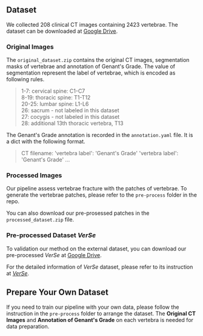 ## Dataset

We collected 208 clinical CT images containing 2423 vertebrae. The dataset can be downloaded at [Google Drive](https://drive.google.com/drive/folders/1EM5zSf8OwBav6doZnLRaXGR-UupEyzjP?usp=sharing). 

### Original Images

The `original_dataset.zip` contains the original CT images, segmentation masks of vertebrae and annotation of Genant's Grade. The value of segmentation represent the label of vertebrae, which is encoded as following rules.

> 1-7: cervical spine: C1-C7  
> 8-19: thoracic spine: T1-T12  
> 20-25: lumbar spine: L1-L6  
> 26: sacrum - not labeled in this dataset  
> 27: cocygis - not labeled in this dataset  
> 28: additional 13th thoracic vertebra, T13  

The Genant's Grade annotation is recorded in the `annotation.yaml` file. It is a dict with the following format.

> CT filename:
>   'vertebra label': 'Genant's Grade'
>   'vertebra label': 'Genant's Grade'
>   ...

### Processed Images

Our pipeline assess vertebrae fracture with the patches of vertebrae. To generate the vertebrae patches, please refer to the `pre-process` folder in the repo.

You can also download our pre-prosessed patches in the `processed_dataset.zip` file.

### Pre-processed Dataset *VerSe*

To validation our method on the external dataset, you can download our pre-processed *VerSe* at [Google Drive](https://drive.google.com/drive/folders/1582r45M3xWpqjRLARpLn0sNrO1QHmEDz?usp=share_link).

For the detailed information of *VerSe* dataset, please refer to its instruction at [*VerSe*](https://github.com/anjany/verse).

## Prepare Your Own Dataset

If you need to train our pipeline with your own data, please follow the instruction in the `pre-process` folder to arrange the dataset. The **Original CT Images** and **Annotation of Genant's Grade** on each vertebra is needed for data preparation.

